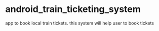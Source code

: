# android_train_ticketing_system
app to book local train tickets.
this system will help user to book tickets 
